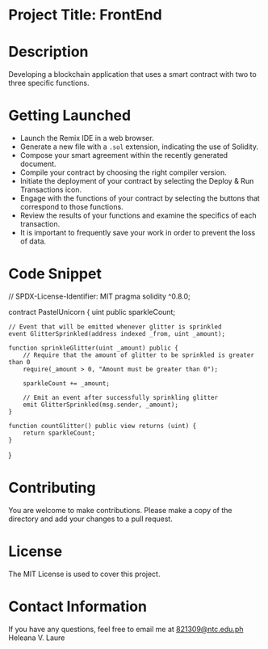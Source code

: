 # Project Title: FrontEnd

# Description
Developing a blockchain application that uses a smart contract with two to three specific functions.

# Getting Launched
- Launch the Remix IDE in a web browser.
- Generate a new file with a `.sol` extension, indicating the use of Solidity.
- Compose your smart agreement within the recently generated document.
- Compile your contract by choosing the right compiler version.
- Initiate the deployment of your contract by selecting the Deploy & Run Transactions icon.
- Engage with the functions of your contract by selecting the buttons that correspond to those functions.
- Review the results of your functions and examine the specifics of each transaction.
- It is important to frequently save your work in order to prevent the loss of data.

# Code Snippet

// SPDX-License-Identifier: MIT
pragma solidity ^0.8.0;

contract PastelUnicorn {
    uint public sparkleCount;

    // Event that will be emitted whenever glitter is sprinkled
    event GlitterSprinkled(address indexed _from, uint _amount);

    function sprinkleGlitter(uint _amount) public {
        // Require that the amount of glitter to be sprinkled is greater than 0
        require(_amount > 0, "Amount must be greater than 0");

        sparkleCount += _amount;

        // Emit an event after successfully sprinkling glitter
        emit GlitterSprinkled(msg.sender, _amount);
    }

    function countGlitter() public view returns (uint) {
        return sparkleCount;
    }
}

# Contributing
You are welcome to make contributions. Please make a copy of the directory and add your changes to a pull request.

# License
The MIT License is used to cover this project.

# Contact Information
If you have any questions, feel free to email me at 821309@ntc.edu.ph Heleana V. Laure
